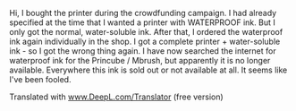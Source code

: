 Hi,
I bought the printer during the crowdfunding campaign.
I had already specified at the time that I wanted a printer with WATERPROOF ink.
But I only got the normal, water-soluble ink.
After that, I ordered the waterproof ink again individually in the shop.
I got a complete printer + water-soluble ink - so I got the wrong thing again.
I have now searched the internet for waterproof ink for the Princube / Mbrush, but apparently it is no longer available.
Everywhere this ink is sold out or not available at all.
It seems like I've been fooled.

Translated with www.DeepL.com/Translator (free version)